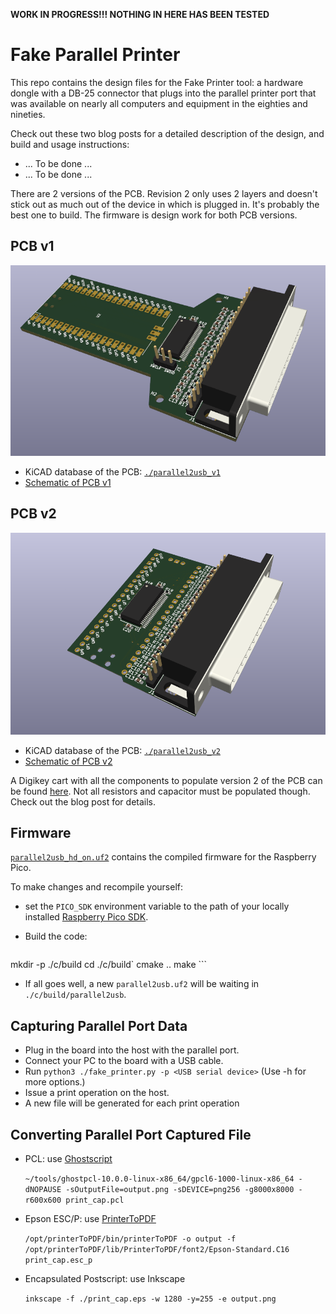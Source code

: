 **WORK IN PROGRESS!!! NOTHING IN HERE HAS BEEN TESTED**

# Fake Parallel Printer

This repo contains the design files for the Fake Printer tool: a hardware
dongle with a DB-25 connector that plugs into the parallel printer port
that was available on nearly all computers and equipment in the eighties
and nineties.

Check out these two blog posts for a detailed description of the design,
and build and usage instructions:

* ... To be done ...
* ... To be done ...

There are 2 versions of the PCB. Revision 2 only uses 2 layers and doesn't
stick out as much out of the device in which is plugged in. It's probably
the best one to build. The firmware is design work for both PCB versions.

## PCB v1

![3D render of PCB v1](./parallel2usb_v1/parallel2usb_v1_3d.png)

* KiCAD database of the PCB: [`./parallel2usb_v1`](./parallel2usb_v1)
* [Schematic of PCB v1](./parallel2usb_v1/parallel2usb_v1.pdf)

## PCB v2

![3D render of PCB v2](./parallel2usb_v2/parallel2usb_v2_3d.png)

* KiCAD database of the PCB: [`./parallel2usb_v2`](./parallel2usb_v2)
* [Schematic of PCB v2](./parallel2usb_v2/parallel2usb_v2.pdf)

A Digikey cart with all the components to populate version 2 of the PCB can
be found [here](https://www.digikey.com/short/mcb8vf27). Not all
resistors and capacitor must be populated though. Check out the blog
post for details.

## Firmware

[`parallel2usb_hd_on.uf2`](parallel2usb_hd_on.uf2) contains the compiled
firmware for the Raspberry Pico.

To make changes and recompile yourself:

* set the `PICO_SDK` environment variable to the path of your locally installed 
  [Raspberry Pico SDK](https://github.com/raspberrypi/pico-sdk).
* Build the code:

    ```sh
mkdir -p ./c/build 
cd ./c/build`
cmake ..
make
    ```
* If all goes well, a new `parallel2usb.uf2` will be waiting in
  `./c/build/parallel2usb`.

## Capturing Parallel Port Data

* Plug in the board into the host with the parallel port.
* Connect your PC to the board with a USB cable.
* Run `python3 ./fake_printer.py -p <USB serial device>` (Use -h for more options.)
* Issue a print operation on the host.
* A new file will be generated for each print operation

## Converting Parallel Port Captured File

* PCL: use [Ghostscript](https://ghostscript.com/releases/gpcldnld.html)

    `~/tools/ghostpcl-10.0.0-linux-x86_64/gpcl6-1000-linux-x86_64 -dNOPAUSE -sOutputFile=output.png -sDEVICE=png256 -g8000x8000 -r600x600 print_cap.pcl`

* Epson ESC/P: use [PrinterToPDF](https://github.com/RWAP/PrinterToPDF)

    `/opt/printerToPDF/bin/printerToPDF -o output -f /opt/printerToPDF/lib/PrinterToPDF/font2/Epson-Standard.C16 print_cap.esc_p`

* Encapsulated Postscript: use Inkscape

    `inkscape -f ./print_cap.eps -w 1280 -y=255 -e output.png`


